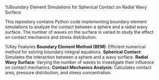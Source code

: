 %Boundary Element Simulations for Spherical Contact on Radial Wavy Surface

This repository contains Python code implementing boundary element simulations to analyze the contact between a sphere and a radial wavy surface. The number of waves on the surface is varied to study the effect on contact mechanics and stress distribution.

%Key Features
**Boundary Element Method (BEM)**: Efficient numerical method for solving boundary integral equations.
**Spherical Contact**: Simulates the interaction between a sphere and a wavy surface.
**Radial Wavy Surface**: Varying the number of waves to investigate their influence on contact mechanics.
**Contact Mechanics Analysis**: Calculates contact area, pressure distribution, and stress concentration.
